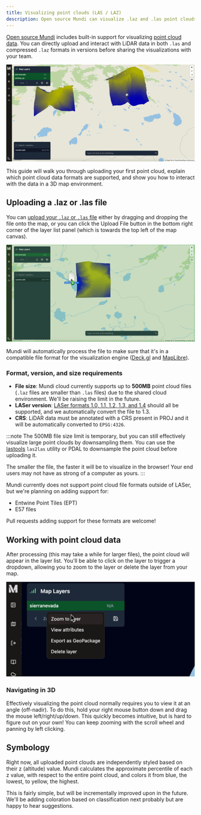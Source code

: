 ```yaml
---
title: Visualizing point clouds (LAS / LAZ)
description: Open source Mundi can visualize .laz and .las point clouds as a self-hostable web GIS in any projection, on any basemap
---
```


[Open source Mundi](https://github.com/BuntingLabs/mundi.ai) includes built-in support for visualizing [point cloud data](https://en.wikipedia.org/wiki/Point_cloud). You
can directly upload and interact with LiDAR data in both `.las` and compressed
`.laz` formats in versions before sharing the visualizations with your team.

![LAZ point cloud file visualized in open source Mundi](../../../assets/point-clouds/mt-whitney.jpg)

This guide will walk you through uploading your first point cloud, explain
which point cloud data formats are supported, and show you how to
interact with the data in a 3D map environment.

## Uploading a .laz or .las file

You can [upload your `.laz` or `.las` file](/getting-started/uploading-files/) either by dragging and dropping the file
onto the map, or you can click the Upload File button in the bottom right corner
of the layer list panel (which is towards the top left of the map canvas).

![Drag and drop laz file onto map canvas](../../../assets/point-clouds/drag-drop.jpg)

Mundi will automatically process the file to make sure that it's in a compatible
file format for the visualization engine ([Deck.gl](https://deck.gl/) and [MapLibre](https://maplibre.org/)).

### Format, version, and size requirements

- **File size**: Mundi cloud currently supports up to **500MB** point cloud files (`.laz` files are smaller than `.las` files)
  due to the shared cloud environment. We'll be raising the limit in the future.
- **LASer version**: [LASer formats 1.0, 1.1, 1.2, 1.3, and 1.4](https://en.wikipedia.org/wiki/LAS_file_format)
  should all be supported, and we automatically convert the file to 1.3.
- **CRS**: LiDAR data must be annotated with a CRS present in PROJ and it will be automatically converted to `EPSG:4326`.

:::note
The 500MB file size limit is temporary, but you can still effectively visualize large point clouds by downsampling them.
You can use the [lastools](https://lastools.github.io/) `las2las` utility or PDAL to downsample the point cloud before
uploading it.

The smaller the file, the faster it will be to visualize in the browser! Your end users may not have as strong of a computer as yours.
:::

Mundi currently does not support point cloud file formats outside of LASer, but we're planning on adding support for:

- Entwine Point Tiles (EPT)
- E57 files

Pull requests adding support for these formats are welcome!

## Working with point cloud data

After processing (this may take a while for larger files), the point cloud will appear in the layer list.
You'll be able to click on the layer to trigger a dropdown, allowing you to zoom to the layer or delete the layer
from your map.

![clicking on a point cloud layer in Mundi](../../../assets/point-clouds/click-layer.jpg)

### Navigating in 3D

Effectively visualizing the point cloud normally requires you to view it at an angle (off-nadir).
To do this, hold your right mouse button down and drag the mouse left/right/up/down. This quickly
becomes intuitive, but is hard to figure out on your own! You can keep zooming with the scroll wheel
and panning by left clicking.

## Symbology

Right now, all uploaded point clouds are independently styled based on their z (altitude) value.
Mundi calculates the approximate percentile of each z value, with respect to the entire point cloud,
and colors it from blue, the lowest, to yellow, the highest.

This is fairly simple, but will be incrementally improved upon in the future. We'll be adding coloration
based on classification next probably but are happy to hear suggestions.
